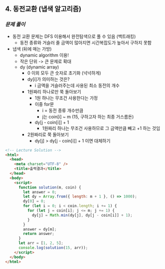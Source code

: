 ## 4. 동전교환 (냅색 알고리즘)

### _문제 풀이_

- 동전 교환 문제는 DFS 이용해서 완전탐색으로 풀 수 있음 (백트래킹)
  - 동전 종류와 거슬러 줄 금액이 많아지면 시간복잡도가 높아서 구하지 못함
- 냅색 (뒤에 매는 가방)
  - dynamic algorithm 이용!
  - 작은 단위 -> 큰 문제로 확대
  - dy (dynamic array)
    - 0 이외 모두 큰 숫자로 초기화 (넉넉하게)
    - dy[i]가 의미하는 것은?
      - i 금액을 거슬러주는데 사용된 최소 동전의 개수
    - 1원짜리 하나로만 쭉 돌아보기
      - 1원 하나는 무조건 사용한다는 가정
      - 이중 for문
        - i = 동전 종류 개수만큼
        - j는 coin[i] ~ m (15, 구하고자 하는 최종 거스름돈)
      - dy[j - coin[i]] + 1
        - 1원짜리 하나는 무조건 사용하므로 그 금액만큼 빼고 +1 하는 것임
    - 2원짜리로 쭉 돌아보기
      - dy[j] > dy[j - coin[i]] + 1 이면 대체하기

```html
<!-- Lecture Solution -->
<html>
  <head>
    <meta charset="UTF-8" />
    <title>출력결과</title>
  </head>
  <body>
    <script>
      function solution(m, coin) {
        let answer = 0;
        let dy = Array.from({ length: m + 1 }, () => 1000);
        dy[0] = 0;
        for (let i = 0; i < coin.length; i += 1) {
          for (let j = coin[i]; j <= m; j += 1) {
            dy[j] = Math.min(dy[j], dy[j - coin[i]] + 1);
          }
        }
        answer = dy[m];
        return answer;
      }
      let arr = [1, 2, 5];
      console.log(solution(15, arr));
    </script>
  </body>
</html>
```
